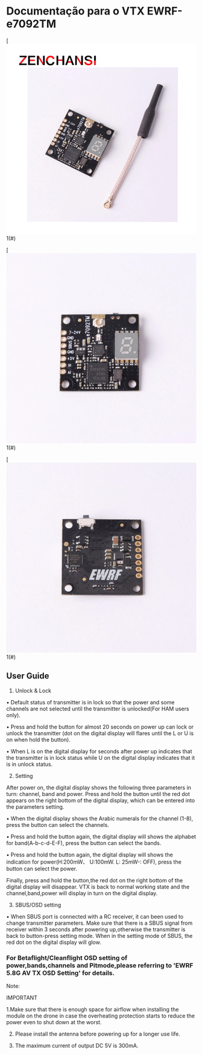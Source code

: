 # Documentação para o VTX EWRF-e7092TM

[![](figura1.jpg)1(#)


[![](figura2.jpg)1(#)


[![](figura3.jpg)1(#)


## User Guide

1. Unlock & Lock

• Default status of transmitter is in lock so that the power and some channels are not selected until the transmitter is unlocked(For HAM users only).

• Press and hold the button for almost 20 seconds on power up can lock or unlock the transmitter (dot on the digital display will flares until the L or U is on when hold the button).

• When L is on the digital display for seconds after power up indicates that the transmitter is in lock status while U on the digital display indicates that it is in unlock status.

2. Setting

After power on, the digital display shows the following three parameters in turn: channel, band and power. Press and hold the button until the red dot appears on the right bottom of the digital display, which can be entered into the parameters setting.

• When the digital display shows the Arabic numerals for the channel (1-8), press the button can select the channels.

• Press and hold the button again, the digital display will shows the alphabet for band(A-b-c-d-E-F), press the button can select the bands.

• Press and hold the button again, the digital display will shows the indication for power(H:200mW、 U:100mW. L: 25mW-: OFF), press the button can select the power.

Finally, press and hold the button,the red dot on the right bottom of the digital display will disappear. VTX is back to normal working state and the channel,band,power will display in turn on the digital display.

3. SBUS/OSD setting

• When SBUS port is connected with a RC receiver, it can been used to change transmitter parameters. Make sure that there is a SBUS signal from receiver within 3 seconds after powering up,otherwise the transmitter is back to button-press setting mode. When in the setting mode of SBUS, the red dot on the digital display will glow.

### For Betaflight/Cleanflight OSD setting of power,bands,channels and Pitmode,please referring to 'EWRF 5.8G AV TX OSD Setting' for details.

Note:

IMPORTANT

1.Make sure that there is enough space for airflow when installing the module on the drone in case the overheating protection starts to reduce the power even to shut down at the worst.

2. Please install the antenna before powering up for a longer use life.

3. The maximum current of output DC 5V is 300mA.


